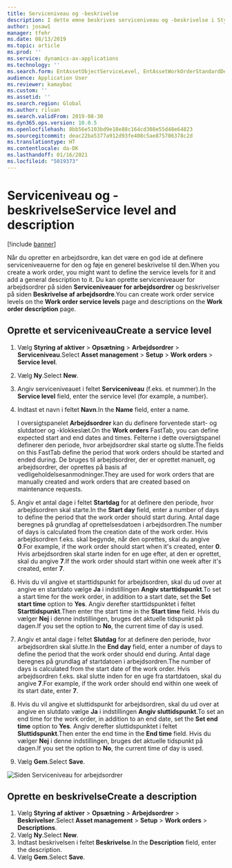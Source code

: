 ```yaml
---
title: Serviceniveau og -beskrivelse
description: I dette emne beskrives serviceniveau og -beskrivelse i Styring af aktiver.
author: josaw1
manager: tfehr
ms.date: 08/13/2019
ms.topic: article
ms.prod: ''
ms.service: dynamics-ax-applications
ms.technology: ''
ms.search.form: EntAssetObjectServiceLevel, EntAssetWorkOrderStandardDescription, EntAssetWorkOrderServiceLevel, EntAssetServiceLevelLookup
audience: Application User
ms.reviewer: kamaybac
ms.custom: ''
ms.assetid: ''
ms.search.region: Global
ms.author: riluan
ms.search.validFrom: 2019-08-30
ms.dyn365.ops.version: 10.0.5
ms.openlocfilehash: 8bb56e5103bd9e18e88c164cd308e55d48e64823
ms.sourcegitcommit: deac22ba5377a912d93fe408c5ae875706378c2d
ms.translationtype: HT
ms.contentlocale: da-DK
ms.lasthandoff: 01/16/2021
ms.locfileid: "5019373"
---
```

# <a name="service-level-and-description"></a><span data-ttu-id="a4b8e-103">Serviceniveau og -beskrivelse</span><span class="sxs-lookup"><span data-stu-id="a4b8e-103">Service level and description</span></span>

[!include [banner](../../includes/banner.md)]

 

<span data-ttu-id="a4b8e-104">Når du opretter en arbejdsordre, kan det være en god ide at definere serviceniveauerne for den og føje en generel beskrivelse til den.</span><span class="sxs-lookup"><span data-stu-id="a4b8e-104">When you create a work order, you might want to define the service levels for it and add a general description to it.</span></span> <span data-ttu-id="a4b8e-105">Du kan oprette serviceniveauer for arbejdsordrer på siden **Serviceniveauer for arbejdsordrer** og beskrivelser på siden **Beskrivelse af arbejdsordre**.</span><span class="sxs-lookup"><span data-stu-id="a4b8e-105">You can create work order service levels on the **Work order service levels** page and descriptions on the **Work order description** page.</span></span>

## <a name="create-a-service-level"></a><span data-ttu-id="a4b8e-106">Oprette et serviceniveau</span><span class="sxs-lookup"><span data-stu-id="a4b8e-106">Create a service level</span></span>

1. <span data-ttu-id="a4b8e-107">Vælg **Styring af aktiver** \> **Opsætning** \> **Arbejdsordrer** \> **Serviceniveau**.</span><span class="sxs-lookup"><span data-stu-id="a4b8e-107">Select **Asset management** \> **Setup** \> **Work orders** \> **Service level**.</span></span>
2. <span data-ttu-id="a4b8e-108">Vælg **Ny**.</span><span class="sxs-lookup"><span data-stu-id="a4b8e-108">Select **New**.</span></span>
3. <span data-ttu-id="a4b8e-109">Angiv serviceniveauet i feltet **Serviceniveau** (f.eks. et nummer).</span><span class="sxs-lookup"><span data-stu-id="a4b8e-109">In the **Service level** field, enter the service level (for example, a number).</span></span>
4. <span data-ttu-id="a4b8e-110">Indtast et navn i feltet **Navn**.</span><span class="sxs-lookup"><span data-stu-id="a4b8e-110">In the **Name** field, enter a name.</span></span>

    <span data-ttu-id="a4b8e-111">I oversigtspanelet **Arbejdsordrer** kan du definere forventede start- og slutdatoer og -klokkeslæt.</span><span class="sxs-lookup"><span data-stu-id="a4b8e-111">On the **Work orders** FastTab, you can define expected start and end dates and times.</span></span> <span data-ttu-id="a4b8e-112">Felterne i dette oversigtspanel definerer den periode, hvor arbejdsordrer skal starte og slutte.</span><span class="sxs-lookup"><span data-stu-id="a4b8e-112">The fields on this FastTab define the period that work orders should be started and ended during.</span></span> <span data-ttu-id="a4b8e-113">De bruges til arbejdsordrer, der er oprettet manuelt, og arbejdsordrer, der oprettes på basis af vedligeholdelsesanmodninger.</span><span class="sxs-lookup"><span data-stu-id="a4b8e-113">They are used for work orders that are manually created and work orders that are created based on maintenance requests.</span></span> 

5. <span data-ttu-id="a4b8e-114">Angiv et antal dage i feltet **Startdag** for at definere den periode, hvor arbejdsordren skal starte.</span><span class="sxs-lookup"><span data-stu-id="a4b8e-114">In the **Start day** field, enter a number of days to define the period that the work order should start during.</span></span> <span data-ttu-id="a4b8e-115">Antal dage beregnes på grundlag af oprettelsesdatoen i arbejdsordren.</span><span class="sxs-lookup"><span data-stu-id="a4b8e-115">The number of days is calculated from the creation date of the work order.</span></span> <span data-ttu-id="a4b8e-116">Hvis arbejdsordren f.eks. skal begynde, når den oprettes, skal du angive **0**.</span><span class="sxs-lookup"><span data-stu-id="a4b8e-116">For example, if the work order should start when it's created, enter **0**.</span></span> <span data-ttu-id="a4b8e-117">Hvis arbejdsordren skal starte inden for en uge efter, at den er oprettet, skal du angive **7**.</span><span class="sxs-lookup"><span data-stu-id="a4b8e-117">If the work order should start within one week after it's created, enter **7**.</span></span>
6. <span data-ttu-id="a4b8e-118">Hvis du vil angive et starttidspunkt for arbejdsordren, skal du ud over at angive en startdato vælge **Ja** i indstillingen **Angiv starttidspunkt**.</span><span class="sxs-lookup"><span data-stu-id="a4b8e-118">To set a start time for the work order, in addition to a start date, set the **Set start time** option to **Yes**.</span></span> <span data-ttu-id="a4b8e-119">Angiv derefter starttidspunktet i feltet **Starttidspunkt**.</span><span class="sxs-lookup"><span data-stu-id="a4b8e-119">Then enter the start time in the **Start time** field.</span></span> <span data-ttu-id="a4b8e-120">Hvis du vælger **Nej** i denne indstillingen, bruges det aktuelle tidspunkt på dagen.</span><span class="sxs-lookup"><span data-stu-id="a4b8e-120">If you set the option to **No**, the current time of day is used.</span></span>
7. <span data-ttu-id="a4b8e-121">Angiv et antal dage i feltet **Slutdag** for at definere den periode, hvor arbejdsordren skal slutte.</span><span class="sxs-lookup"><span data-stu-id="a4b8e-121">In the **End day** field, enter a number of days to define the period that the work order should end during.</span></span> <span data-ttu-id="a4b8e-122">Antal dage beregnes på grundlag af startdatoen i arbejdsordren.</span><span class="sxs-lookup"><span data-stu-id="a4b8e-122">The number of days is calculated from the start date of the work order.</span></span> <span data-ttu-id="a4b8e-123">Hvis arbejdsordren f.eks. skal slutte inden for en uge fra startdatoen, skal du angive **7**.</span><span class="sxs-lookup"><span data-stu-id="a4b8e-123">For example, if the work order should end within one week of its start date, enter **7**.</span></span>
8. <span data-ttu-id="a4b8e-124">Hvis du vil angive et sluttidspunkt for arbejdsordren, skal du ud over at angive en slutdato vælge **Ja** i indstillingen **Angiv sluttidspunkt**.</span><span class="sxs-lookup"><span data-stu-id="a4b8e-124">To set an end time for the work order, in addition to an end date, set the **Set end time** option to **Yes**.</span></span> <span data-ttu-id="a4b8e-125">Angiv derefter sluttidspunktet i feltet **Sluttidspunkt**.</span><span class="sxs-lookup"><span data-stu-id="a4b8e-125">Then enter the end time in the **End time** field.</span></span> <span data-ttu-id="a4b8e-126">Hvis du vælger **Nej** i denne indstillingen, bruges det aktuelle tidspunkt på dagen.</span><span class="sxs-lookup"><span data-stu-id="a4b8e-126">If you set the option to **No**, the current time of day is used.</span></span>
9. <span data-ttu-id="a4b8e-127">Vælg **Gem**.</span><span class="sxs-lookup"><span data-stu-id="a4b8e-127">Select **Save**.</span></span>

![Siden Serviceniveau for arbejdsordrer](media/19-setup-for-work-orders.png)

## <a name="create-a-description"></a><span data-ttu-id="a4b8e-129">Oprette en beskrivelse</span><span class="sxs-lookup"><span data-stu-id="a4b8e-129">Create a description</span></span>

1. <span data-ttu-id="a4b8e-130">Vælg **Styring af aktiver** \> **Opsætning** \> **Arbejdsordrer** \> **Beskrivelser**.</span><span class="sxs-lookup"><span data-stu-id="a4b8e-130">Select **Asset management** \> **Setup** \> **Work orders** \> **Descriptions**.</span></span>
2. <span data-ttu-id="a4b8e-131">Vælg **Ny**.</span><span class="sxs-lookup"><span data-stu-id="a4b8e-131">Select **New**.</span></span>
3. <span data-ttu-id="a4b8e-132">Indtast beskrivelsen i feltet **Beskrivelse**.</span><span class="sxs-lookup"><span data-stu-id="a4b8e-132">In the **Description** field, enter the description.</span></span>
4. <span data-ttu-id="a4b8e-133">Vælg **Gem**.</span><span class="sxs-lookup"><span data-stu-id="a4b8e-133">Select **Save**.</span></span>
